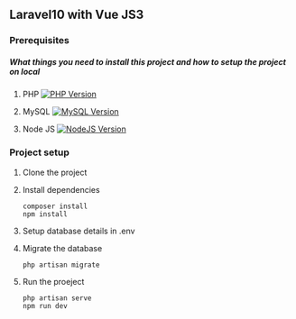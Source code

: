 ## Laravel10 with Vue JS3

### Prerequisites
##### What things you need to install this project and how to setup the project on local
1. PHP [![PHP Version](https://img.shields.io/badge/Version-8.1.*-green)](https://www.php.net/releases/8.1_0.php)

2. MySQL [![MySQL Version](https://img.shields.io/badge/Version-5.6.*-green)](https://downloads.mysql.com/archives/community/?version=5.6.23)

3. Node JS [![NodeJS Version](https://img.shields.io/badge/Version-18.0.*-green)]((https://nodejs.org/en/blog/release/v16.0.0)https://nodejs.org/en/blog/release/v18.0.0)

### Project setup
1. Clone the project

2. Install dependencies
   ```
   composer install
   npm install
   ```

4. Setup database details in .env

5. Migrate the database 
     ```sh  
     php artisan migrate
     ```

6. Run the proeject
   ```
   php artisan serve
   npm run dev
   ```
